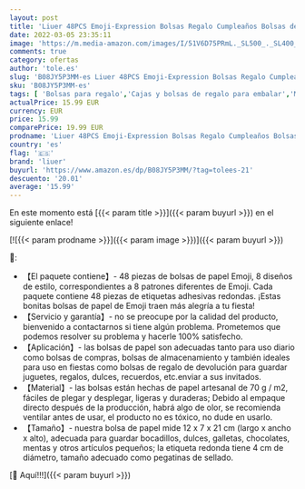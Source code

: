 ```yaml
---
layout: post
title: 'Liuer 48PCS Emoji-Expression Bolsas Regalo Cumpleaños Bolsas de Dulces de Cumpleaños Party Cajas de Regalo Cajas de Dulces para niños y Adultos Fiestas de Cumpleaños Navidad 8 Patrones '
date: 2022-03-05 23:35:11
image: 'https://m.media-amazon.com/images/I/51V6D75PRmL._SL500_._SL400_.jpg'
comments: true
category: ofertas
author: 'tole.es'
slug: 'B08JY5P3MM-es Liuer 48PCS Emoji-Expression Bolsas Regalo Cumpleaños...'
sku: 'B08JY5P3MM-es'
tags: [ 'Bolsas para regalo','Cajas y bolsas de regalo para embalar','Material de embalaje','Oficina y papelería','Sobres y suministros para el correo','liuer','navidad', ]
actualPrice: 15.99 EUR
currency: EUR
price: 15.99
comparePrice: 19.99 EUR
prodname: 'Liuer 48PCS Emoji-Expression Bolsas Regalo Cumpleaños Bolsas de Dulces de Cumpleaños Party Cajas de Regalo Cajas de Dulces para niños y Adultos Fiestas de Cumpleaños Navidad 8 Patrones '
country: 'es'
flag: '🇪🇸'
brand: 'liuer'
buyurl: 'https://www.amazon.es/dp/B08JY5P3MM/?tag=tolees-21'
descuento: '20.01'
average: '15.99'
---
```


En este momento está [{{< param title >}}]({{< param buyurl >}}) en el siguiente enlace!

[![{{< param prodname >}}]({{< param image >}})]({{< param buyurl >}})

🔎:

- 【El paquete contiene】- 48 piezas de bolsas de papel Emoji, 8 diseños de estilo, correspondientes a 8 patrones diferentes de Emoji. Cada paquete contiene 48 piezas de etiquetas adhesivas redondas. ¡Estas bonitas bolsas de papel de Emoji traen más alegría a tu fiesta!
- 【Servicio y garantía】- no se preocupe por la calidad del producto, bienvenido a contactarnos si tiene algún problema. Prometemos que podemos resolver su problema y hacerle 100% satisfecho.
- 【Aplicación】- las bolsas de papel son adecuadas tanto para uso diario como bolsas de compras, bolsas de almacenamiento y también ideales para uso en fiestas como bolsas de regalo de devolución para guardar juguetes, regalos, dulces, recuerdos, etc.enviar a sus invitados.
- 【Material】- las bolsas están hechas de papel artesanal de 70 g / m2, fáciles de plegar y desplegar, ligeras y duraderas; Debido al empaque directo después de la producción, habrá algo de olor, se recomienda ventilar antes de usar, el producto no es tóxico, no dude en usarlo.
- 【Tamaño】- nuestra bolsa de papel mide 12 x 7 x 21 cm (largo x ancho x alto), adecuada para guardar bocadillos, dulces, galletas, chocolates, mentas y otros artículos pequeños; la etiqueta redonda tiene 4 cm de diámetro, tamaño adecuado como pegatinas de sellado.

[🛒 Aquí!!!]({{< param buyurl >}})
